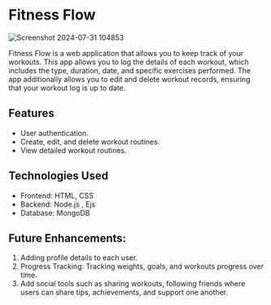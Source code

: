 # Fitness Flow

![Screenshot 2024-07-31 104853](https://github.com/user-attachments/assets/685c53f8-1f88-42bf-9a1f-53edffef7805)


Fitness Flow is a web application that allows you to keep track of your workouts. 
This app allows you to log the details of each workout, which includes the type, duration, date, and specific exercises performed. 
The app additionally allows you to edit and delete workout records, ensuring that your workout log is up to date.

## Features
- User authentication.
- Create, edit, and delete workout routines.
- View detailed workout routines.
  
## Technologies Used

* Frontend: HTML, CSS 
* Backend: Node.js , Ejs
* Database: MongoDB 


## Future Enhancements:
1. Adding profile details to each user.
2. Progress Tracking: Tracking weights, goals, and workouts progress over time.
3. Add social tools such as sharing workouts, following friends where users can share tips, achievements, and support one another.
